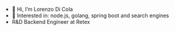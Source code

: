 - 👋 Hi, I’m Lorenzo Di Cola
- 👀 Interested in: node.js, golang, spring boot and search engines
- R&D Backend Engineer at Retex

<!---
Bridge98/Bridge98 is a ✨ special ✨ repository because its `README.md` (this file) appears on your GitHub profile.
You can click the Preview link to take a look at your changes.
--->
